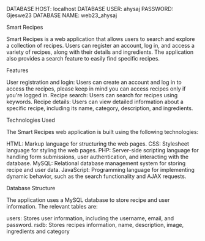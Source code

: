 DATABASE HOST: localhost DATABASE USER: ahysaj PASSWORD: Gjeswe23 DATABASE NAME: web23_ahysaj

Smart Recipes

Smart Recipes is a web application that allows users to search and explore a collection of recipes. Users can register an account, log in, and access a variety of recipes, along with their details and ingredients. The application also provides a search feature to easily find specific recipes.

Features

User registration and login: Users can create an account and log in to access the recipes, please keep in mind you can access recipes only if you're logged in. Recipe search: Users can search for recipes using keywords. Recipe details: Users can view detailed information about a specific recipe, including its name, category, description, and ingredients.

Technologies Used

The Smart Recipes web application is built using the following technologies:

HTML: Markup language for structuring the web pages. CSS: Stylesheet language for styling the web pages. PHP: Server-side scripting language for handling form submissions, user authentication, and interacting with the database. MySQL: Relational database management system for storing recipe and user data. JavaScript: Programming language for implementing dynamic behavior, such as the search functionality and AJAX requests.

Database Structure

The application uses a MySQL database to store recipe and user information. The relevant tables are:

users: Stores user information, including the username, email, and password. rsdb: Stores recipes information, name, description, image, ingredients and category
